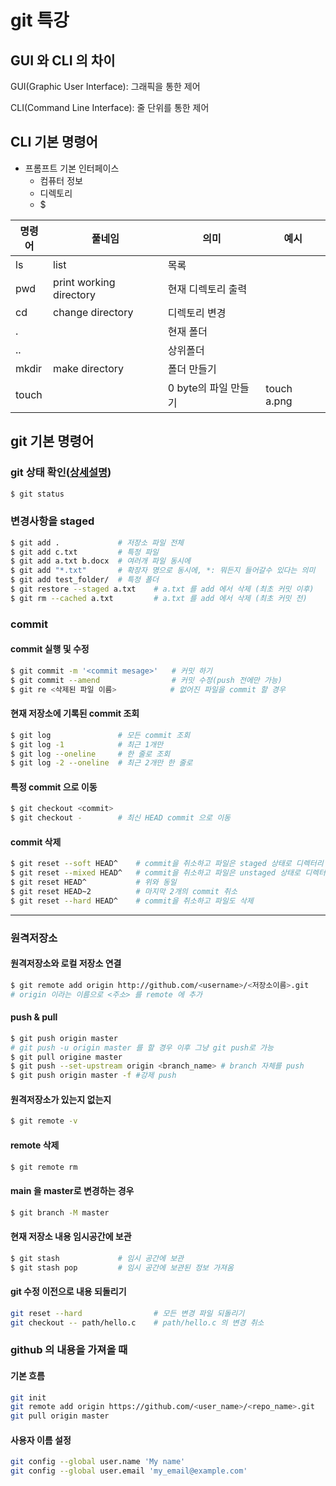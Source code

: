 # git 특강

## GUI 와 CLI 의 차이

GUI(Graphic User Interface): 그래픽을 통한 제어

CLI(Command Line Interface): 줄 단위를 통한 제어

## CLI 기본 명령어

- 프롬프트 기본 인터페이스
  - 컴퓨터 정보
  - 디렉토리
  - $

| 명령어 | 풀네임                  | 의미                 | 예시        |
| ------ | ----------------------- | -------------------- | ----------- |
| ls     | list                    | 목록                 |             |
| pwd    | print working directory | 현재 디렉토리 출력   |             |
| cd     | change directory        | 디렉토리 변경        |             |
| .      |                         | 현재 폴더            |             |
| ..     |                         | 상위폴더             |             |
| mkdir  | make directory          | 폴더 만들기          |             |
| touch  |                         | 0 byte의 파일 만들기 | touch a.png |

## git 기본 명령어

### git 상태 확인([상세설명](status.md))

```bash
$ git status
```

### 변경사항을 staged

```bash
$ git add . 			# 저장소 파일 전체
$ git add c.txt 		# 특정 파일 
$ git add a.txt b.docx  # 여러개 파일 동시에
$ git add "*.txt" 		# 확장자 명으로 동시에, *: 뭐든지 들어갈수 있다는 의미
$ git add test_folder/	# 특정 폴더
$ git restore --staged a.txt 	# a.txt 를 add 에서 삭제 (최초 커밋 이후)
$ git rm --cached a.txt 		# a.txt 를 add 에서 삭제 (최초 커밋 전)
```

### commit

#### commit 실행 및 수정

```bash
$ git commit -m '<commit mesage>'	# 커밋 하기
$ git commit --amend				# 커밋 수정(push 전에만 가능)
$ git re <삭제된 파일 이름>            # 없어진 파일을 commit 할 경우
```

#### 현재 저장소에 기록된 commit 조회

```bash
$ git log				# 모든 commit 조회
$ git log -1 			# 최근 1개만
$ git log --oneline		# 한 줄로 조회
$ git log -2 --oneline	# 최근 2개만 한 줄로
```

#### 특정 commit 으로 이동

```bash
$ git checkout <commit>
$ git checkout -		# 최신 HEAD commit 으로 이동
```

#### commit 삭제

```bash
$ git reset --soft HEAD^	# commit을 취소하고 파일은 staged 상태로 디렉터리 보존
$ git reset --mixed HEAD^	# commit을 취소하고 파일은 unstaged 상태로 디렉터리 보존(기본)
$ git reset HEAD^			# 위와 동일
$ git reset HEAD~2			# 마지막 2개의 commit 취소
$ git reset --hard HEAD^	# commit을 취소하고 파일도 삭제
```



---

### 원격저장소

#### 원격저장소와 로컬 저장소 연결

```bash
$ git remote add origin http://github.com/<username>/<저장소이름>.git
# origin 이라는 이름으로 <주소> 를 remote 에 추가
```

#### push & pull

```bash
$ git push origin master
# git push -u origin master 를 할 경우 이후 그냥 git push로 가능
$ git pull origine master
$ git push --set-upstream origin <branch_name> # branch 자체를 push
$ git push origin master -f #강제 push
```

#### 원격저장소가 있는지 없는지

```bash
$ git remote -v
```

#### remote 삭제

```bash
$ git remote rm
```

#### main 을 master로 변경하는 경우

```bash
$ git branch -M master
```

#### 현재 저장소 내용 임시공간에 보관

```bash
$ git stash				# 임시 공간에 보관
$ git stash pop			# 임시 공간에 보관된 정보 가져옴
```

#### git 수정 이전으로 내용 되돌리기

```bash
git reset --hard				# 모든 변경 파일 되돌리기
git checkout -- path/hello.c	# path/hello.c 의 변경 취소
```

### github 의 내용을 가져올 때

#### 기본 흐름

```bash
git init
git remote add origin https://github.com/<user_name>/<repo_name>.git
git pull origin master
```

#### 사용자 이름 설정

```bash
git config --global user.name 'My name'
git config --global user.email 'my_email@example.com'
```








